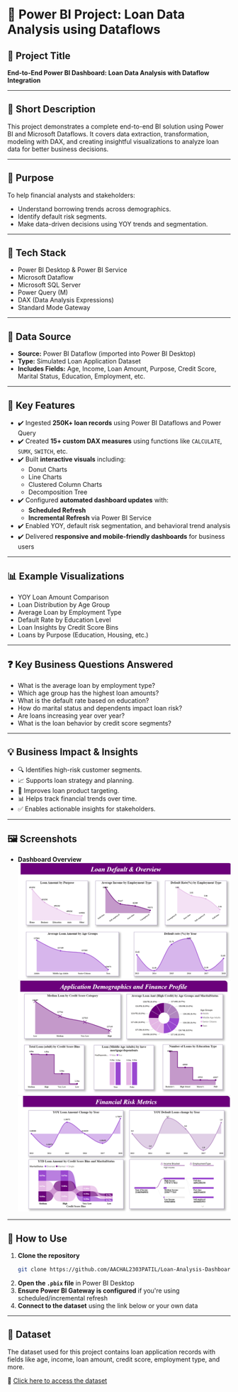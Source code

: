 # 💼 Power BI Project: Loan Data Analysis using Dataflows

## 📌 Project Title
**End-to-End Power BI Dashboard: Loan Data Analysis with Dataflow Integration**

---

## 📝 Short Description
This project demonstrates a complete end-to-end BI solution using Power BI and Microsoft Dataflows. It covers data extraction, transformation, modeling with DAX, and creating insightful visualizations to analyze loan data for better business decisions.

---

## 🎯 Purpose
To help financial analysts and stakeholders:
- Understand borrowing trends across demographics.
- Identify default risk segments.
- Make data-driven decisions using YOY trends and segmentation.

---

## 🧰 Tech Stack
- Power BI Desktop & Power BI Service
- Microsoft Dataflow
- Microsoft SQL Server
- Power Query (M)
- DAX (Data Analysis Expressions)
- Standard Mode Gateway

---

## 🔢 Data Source
- **Source:** Power BI Dataflow (imported into Power BI Desktop)
- **Type:** Simulated Loan Application Dataset
- **Includes Fields:** Age, Income, Loan Amount, Purpose, Credit Score, Marital Status, Education, Employment, etc.

---

## 🧠 Key Features
- ✔️ Ingested **250K+ loan records** using Power BI Dataflows and Power Query  
- ✔️ Created **15+ custom DAX measures** using functions like `CALCULATE`, `SUMX`, `SWITCH`, etc.  
- ✔️ Built **interactive visuals** including:
  - Donut Charts
  - Line Charts
  - Clustered Column Charts
  - Decomposition Tree
- ✔️ Configured **automated dashboard updates** with:
  - **Scheduled Refresh**
  - **Incremental Refresh** via Power BI Service  
- ✔️ Enabled YOY, default risk segmentation, and behavioral trend analysis  
- ✔️ Delivered **responsive and mobile-friendly dashboards** for business users

---

## 📊 Example Visualizations
- YOY Loan Amount Comparison
- Loan Distribution by Age Group
- Average Loan by Employment Type
- Default Rate by Education Level
- Loan Insights by Credit Score Bins
- Loans by Purpose (Education, Housing, etc.)

---

## ❓ Key Business Questions Answered
- What is the average loan by employment type?
- Which age group has the highest loan amounts?
- What is the default rate based on education?
- How do marital status and dependents impact loan risk?
- Are loans increasing year over year?
- What is the loan behavior by credit score segments?

---

## 💡 Business Impact & Insights
- 🔍 Identifies high-risk customer segments.
- 📈 Supports loan strategy and planning.
- 💼 Improves loan product targeting.
- 📊 Helps track financial trends over time.
- ✅ Enables actionable insights for stakeholders.

---
## 🖼️ Screenshots

- **Dashboard Overview**  
  ![Loan Dashboard 1](https://github.com/AACHAL2303PATIL/Loan-Analysis-Dashboard/blob/main/Loan%20Dashboard%201.png)
  ![Loan Dashboard 1](https://github.com/AACHAL2303PATIL/Loan-Analysis-Dashboard/blob/main/Loan%20Dashboard%202.png)
  ![Loan Dashboard 1](https://github.com/AACHAL2303PATIL/Loan-Analysis-Dashboard/blob/main/Loan%20Dashboard%203.png)

---

## 🚀 How to Use

1. **Clone the repository**
   ```bash
   git clone https://github.com/AACHAL2303PATIL/Loan-Analysis-Dashboard
   ```
2. **Open the `.pbix` file** in Power BI Desktop  
3. **Ensure Power BI Gateway is configured** if you're using scheduled/incremental refresh  
4. **Connect to the dataset** using the link below or your own data

---

## 📂 Dataset

The dataset used for this project contains loan application records with fields like age, income, loan amount, credit score, employment type, and more.

🔗 [Click here to access the dataset](https://drive.google.com/file/d/1LxdlX7Yh6IrifvobCMpdk9i0jH-raSqF/view)

